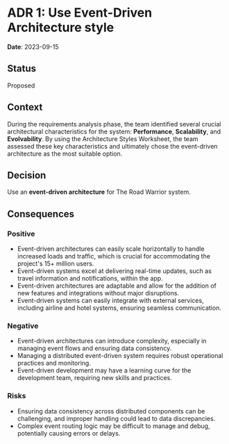 # ADR 1: Use Event-Driven Architecture style

**Date**: 2023-09-15

## Status
Proposed

## Context
During the requirements analysis phase, the team identified several crucial architectural characteristics for the system: **Performance**, **Scalability**, and **Evolvability**. By using the Architecture Styles Worksheet, the team assessed these key characteristics and ultimately chose the event-driven architecture as the most suitable option.

## Decision
Use an **event-driven architecture** for The Road Warrior system.

## Consequences
 
### Positive
- Event-driven architectures can easily scale horizontally to handle increased loads and traffic, which is crucial for accommodating the project's 15+ million users.
- Event-driven systems excel at delivering real-time updates, such as travel information and notifications, within the app.
- Event-driven architectures are adaptable and allow for the addition of new features and integrations without major disruptions.
- Event-driven systems can easily integrate with external services, including airline and hotel systems, ensuring seamless communication.

### Negative
- Event-driven architectures can introduce complexity, especially in managing event flows and ensuring data consistency.
- Managing a distributed event-driven system requires robust operational practices and monitoring.
- Event-driven development may have a learning curve for the development team, requiring new skills and practices.

### Risks
- Ensuring data consistency across distributed components can be challenging, and improper handling could lead to data discrepancies.
- Complex event routing logic may be difficult to manage and debug, potentially causing errors or delays.
